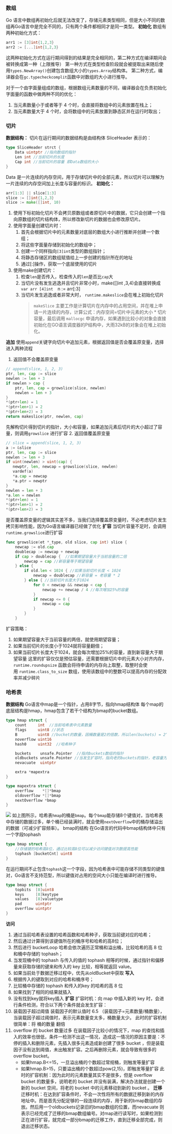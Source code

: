 ### 数组
Go 语言中数组再初始化后就无法改变了，存储元素类型相同，但是大小不同的数组再Go语言中是完全不同的，只有两个条件都相同才是同一类型。
**初始化**
数组有两种初始化方式：
```go
arr1 := [3]int{1,2,3}
arr2 := [...]int{1,2,3}
```
这两种初始化方式在运行期间得到的结果是完全相同的，第二种方式在编译期间会被转换成第一种（上限推导）
第一种方式在类型检查阶段就会被提取出来随后使用`types.NewArray()`创建包含数组大小的`types.Array`结构体。
第二种方式，编译器会在`gc.typecheckcomplit`函数中对数组的大小进行推导。

对于一个由字面量组成的数组，根据数组元素数量的不同，编译器会在负责初始化字面量的函数中做两种不同的优化：
1.  当元素数量小于或者等于 4 个时，会直接将数组中的元素放置在栈上；
2.  当元素数量大于 4 个时，会将数组中的元素放置到静态区并在运行时取出；

### 切片
**数据结构：**
切片在运行期间的数据结构是由结构体 SliceHeader 表示的：
```go
type SliceHeader strct {
	Data uintptr //指向数组的指针
	Len int //当前切片的长度
	Cap int //当前切片的容量 即Data数组的大小
}
```
Data 是一片连续的内存空间，用于存储切片中的全部元素，所以切片可以理解为一片连续的内存空间加上长度与容量的标识。
**初始化：**
```go
arr[1:3] || slice[1:3]
slice := []int{1,2,3}
slice := make([]int, 10)
```
1. 使用下标初始化切片不会拷贝原数组或者原切片中的数据，它只会创建一个指向原数组的切片结构体，所以修改新切片的数据也会修改原切片。
2. 使用字面量创建切片时：
	1. 首先会根据切片中的元素数量对底层的数组大小进行推断并创建一个数组；
	2. 将这些字面量存储到初始化的数组中；
	3. 创建一个同样指向`[3]int`类型的数组指针；
	4. 将静态存储区的数组赋值给上一步创建的指针所在的地址
	5. 通过[:]操作，获取一个底层使用的切片
3. 使用make创建切片：
	1. 检查`len`是否传入，检查传入的`len`是否比`cap`大
	2. 当切片没有发生逃逸并且切片非常小时，make([]int ,3,4)会直接转换成
			`var arr [4]int 
			`n := arr[:3]
	3. 当切片发生逃逸或者非常大时， `runtime.makeslice`会在堆上初始化切片
		> `makeSlice` 主要工作是计算切片在内存中的占用空间，并在堆上申请一片连续的内存，计算公式：内存空间=切片中元素的大小 * 切片容量，最后调用 `mallocgc` 申请内存，如果遇到比较小的对象会直接初始化在GO语言调度器的P结构中，大雨32kB的对象会在堆上初始化。

**追加**
使用`append`关键字向切片中追加元素，根据返回值是否会覆盖原变量，选择进入两种流程
1. 返回值不会覆盖原变量
```go
// append(slice, 1, 2, 3)
ptr, len, cap := slice
newlen := len + 3
if newlen > cap {
    ptr, len, cap = growslice(slice, newlen)
    newlen = len + 3
}
*(ptr+len) = 1
*(ptr+len+1) = 2
*(ptr+len+2) = 3
return makeslice(ptr, newlen, cap)
```
先解构切片得到切片的指针，大小和容量，如果追加元素后切片的大小超过了容量，则调用`growslice` 进行扩容
2. 返回值覆盖原变量
```go
// slice = append(slice, 1, 2, 3)
a := &slice
ptr, len, cap := slice
newlen := len + 3
if uint(newlen) > uint(cap) {
   newptr, len, newcap = growslice(slice, newlen)
   vardef(a)
   *a.cap = newcap
   *a.ptr = newptr
}
newlen = len + 3
*a.len = newlen
*(ptr+len) = 1
*(ptr+len+1) = 2
*(ptr+len+2) = 3
```
是否覆盖原变量的逻辑其实差不多，当我们选择覆盖原变量时，不必考虑切片发生拷贝影响性能，因为Go语言编译器已经做了优化
**扩容**
当切片容量不足时，会调用`runtime.growslice`进行扩容
```go
func growslice(et *_type, old slice, cap int) slice {
	newcap := old.cap  
	doublecap := newcap + newcap 
	if cap > doublecap {  //如果期望容量大于当前容量的二倍
		newcap = cap //新容量等于期望容量
	} else {
		if old.len < 1024 { //如果当前切片长度 < 1024
			newcap = doublecap //新容量 = 老容量 * 2
		} else { //当前切片长度大于1024
			for 0 < newcap && newcap < cap {
				newcap += newcap / 4 //每次增加25%的容量
			}
			if newcap <= 0 {
				newcap = cap
			}
		}
	}
```
扩容策略：
1. 如果期望容量大于当前容量的两倍，就使用期望容量；
2. 如果当前切片的长度小于1024就将容量翻倍；
3. 如果当前切片长度大于1024，就会每次增加25%的容量，直到新容量大于期望容量
这里的扩容仅仅是预估容量，还需要根据切片中的元素大小对齐内存，`runtime.roundupsize` 函数会将待申请的内存向上取整，取整时会使用 `runtime.class_to_size` 数组，使用该数组中的整数可以提高内存的分配效率并减少碎片

### 哈希表
**数据结构**
Go语言中map是一个指针，占用8字节，指向hmap结构体
每个map的底层结构是hmap，hmap包含了若干个结构为bmap的bucket数组。
```go
type hmap struct {
	count     int  //当前哈希表中元素数量
	flags     uint8 //状态
	B         uint8 //bucket的数量，因桶数量是2的倍数，所以len(buckets) = 2^B
	noverflow uint16
	hash0     uint32  //哈希种子

	buckets    unsafe.Pointer  //指向buckets数组的指针
	oldbuckets unsafe.Pointer //当发生扩容时，指向老的buckets的指针，老容量为新容量的1/2
	nevacuate  uintptr

	extra *mapextra
}

type mapextra struct {
	overflow    *[]*bmap
	oldoverflow *[]*bmap
	nextOverflow *bmap
}
```
![](./img/map.png)
如上图所示，哈希表`hmap`的桶是`bmap`。每个`bmap`能存储8个键值对，当哈希表中存储的数据过多，单个桶已经装满时，就会使用`nextOverflow`中的桶存储溢出的数据（可减少扩容频率）。
bmap的结构
在Go语言的代码中bmap结构体中只有一个字段tophash
```go
type bmap struct {
	//存储键的哈希高8位，通过比较高8位可以减少访问键值对次数提高性能
	tophash [bucketCnt] uint8 
}
```
在运行期间不止包含`tophash`这一个字段，因为哈希表中可能存储不同类型的键值对，Go语言不支持范型，所以键值对占用的空间大小只能在编译时进行推导。
```go
type bmap struct {
    topbits  [8]uint8
    keys     [8]keytype
    values   [8]valuetype
    pad      uintptr
    overflow uintptr
}
```
**访问**
1. 通过当前哈希表设置的哈希函数和哈希种子，获取当前键对应的哈希；
2. 然后通过计算得到该键值所在的桶序号和哈希的高8位；
3. 然后进行 bucketLoop 哈希会依次遍历正常桶和溢出桶，比较哈希的高 8 位和桶中存储的 tophash；
4. 当发现桶中的 tophash 与传入的值的 tophash 相等的时候，通过指针和偏移量来获取存储的键来和传入的 key 比较，相等就返回 value。
5. 如果当前处于数据迁移过程中，优先从oldBucket中获取
**写入**
1. 根据传入的键取到对应的哈希和桶序号；
2. 比较桶中存储的 tophash 和传入的key 的哈希的高 8 位
3. 如果找到了相同的结果就插入
4. 没有找到key就将key插入
**扩容**
扩容时机：向 map 中插入新的 key 时，会进行条件检测，符合以下两个条件就会发生扩容：
1. 装载因子超过阈值
	装载因子的默认值时 6.5 （装载因子=元素数量/桶数量），当装载因子超过阈值时，表示元素数量变太多，桶数量太少。
	此时的扩容机制很简单：将 桶的数量 翻倍
2. overflow 的 bucket 数量过多
	在装载因子比较小的情况下，map 的查找和插入的效率也很低，条件一检测不出这一情况，造成这一情况的原因主要是：不停的插入和删除元素，先插入很多元素造成新创建了很多 bucket ，但是装载因子没有达到阈值，未出触发扩容。之后再删除元素，就会导致有很多的 overflow 
	bucket。
	-   如果hmap.B<=15，一旦溢出桶的个数超过常规桶，则触发等量扩容
	-   如果hmap.B>15，只要溢出桶的个数超过pow(2,15)，即触发等量扩容
	此时的扩容机制：因为此时的元素数量其实不是很多，但是 overflow bucket 的数量多，说明老的 bucket 并没有装满，解决办法就是创建一个新的 bucket 空间，将老的 bucket 中的元素移动到新的 bucket 。
**迁移**
迁移时机：在达到扩容条件时，不会一次性将所有的数据迁移到新的内存地址中。而是首先分配足够的一段连续的内存，用于新的bmap数组的存放。然后用一个oldbuckets记录旧的bmap数组的位置，而nevacuate 则表示已经完成了迁移的bmap数组编号。对map进行读写时，如果检测到正在进行扩容，就完成一部分bmap的迁移工作，直到迁移全部完成，则退出迁移状态。
